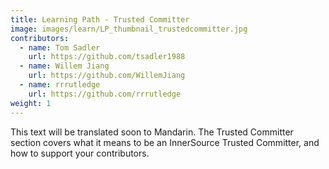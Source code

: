 ```yaml
---
title: Learning Path - Trusted Committer
image: images/learn/LP_thumbnail_trustedcommitter.jpg
contributors:
  - name: Tom Sadler
    url: https://github.com/tsadler1988
  - name: Willem Jiang
    url: https://github.com/WillemJiang
  - name: rrrutledge
    url: https://github.com/rrrutledge
weight: 1
---
```

This text will be translated soon to Mandarin.
The Trusted Committer section covers what it means to be an InnerSource Trusted Committer, and how to support your contributors.
<!--- This file autogenerated from https://github.com/InnerSourceCommons/InnerSourceLearningPath/blob/master/scripts -->